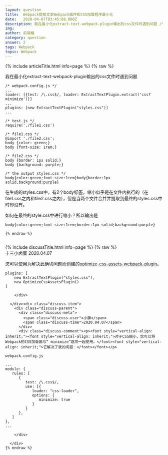 ```yaml
---
layout: question
title:  Webpack提取文本Webpack插件和CSS加载程序最小化
date:   2020-04-07T03:45:08.000Z
description: 我在最小化extract-text-webpack-plugin输出的css文件时遇到问题 /\* webpack.config.js \*/...l...
img: 
author: 前端梅
category: question
answer: 2
tags: Webpack
topic: Webpack
---
```

<div class="article-root">
  <div class="article">
    {% include articleTitle.html info=page %}
    {% raw %}
    <div class="article-content"><p><font style="vertical-align: inherit;"><font style="vertical-align: inherit;">我在最小化extract-text-webpack-plugin输出的css文件时遇到问题 </font></font></p>

<pre class="lang-js prettyprint-override"><code>/* webpack.config.js */<font></font>
...<font></font>
loader: [{test: /\.css$/, loader: ExtractTextPlugin.extract('css?minimize')}]<font></font>
...<font></font>
plugins: [new ExtractTextPlugin("styles.css")]<font></font>
...<font></font>
<font></font>
/* test.js */<font></font>
require('./file1.css')<font></font>
</code></pre>

<pre class="lang-css prettyprint-override"><code>/* file1.css */<font></font>
@import './file2.css';<font></font>
body {color: green;}<font></font>
body {font-size: 1rem;}<font></font>
<font></font>
/* file2.css */<font></font>
body {border: 1px solid;}<font></font>
body {background: purple;}<font></font>
<font></font>
/* the output styles.css */<font></font>
body{color:green;font-size:1rem}body{border:1px solid;background:purple}<font></font>
</code></pre>

<p><font style="vertical-align: inherit;"><font style="vertical-align: inherit;">在生成的styles.css中，有2个body标签。</font><font style="vertical-align: inherit;">缩小似乎是在文件内执行的（在file1.css之内和file2.css之内），但是当两个文件合并并提取到最终的styles.css中时却没有。</font></font></p>

<p><font style="vertical-align: inherit;"><font style="vertical-align: inherit;">如何在最终的style.css中进行缩小？</font><font style="vertical-align: inherit;">所以输出是</font></font></p>

<pre class="lang-css prettyprint-override"><code>body{color:green;font-size:1rem;border:1px solid;background:purple}
</code></pre></div>
    {% endraw %}
  </div>
  <p style="height: 0;width:0;overflow: hidden;"> 第4105篇《Webpack提取文本Webpack插件和CSS加载程序最小化》来自Winter(https://github.com/aiyld/aiyld.github.io)的站点</p>
  <div class="discuss-wrapper">
    {% include discussTitle.html info=page %}
    {% raw %}
    <div class="discuss-item">
        <div class="discuss-parent">
          <div class="discuss-meta">
            <span class="discuss-user">十三小卤蛋</span>
            <span class="discuss-time">2020.04.07</span>
          </div>
          <div class="discuss-comment"><p><font style="vertical-align: inherit;"><font style="vertical-align: inherit;">您可以使用</font><font style="vertical-align: inherit;">为解决此确切问题而创建的</font></font><a href="https://github.com/NMFR/optimize-css-assets-webpack-plugin"><font style="vertical-align: inherit;"><font style="vertical-align: inherit;">optimize-css-assets-webpack-plugin</font></font></a><font style="vertical-align: inherit;"><font style="vertical-align: inherit;">。</font></font></p>

<pre><code>plugins: [<font></font>
    new ExtractTextPlugin("styles.css"),<font></font>
    new OptimizeCssAssetsPlugin()<font></font>
]<font></font>
</code></pre></div>
        </div>
        
      </div><div class="discuss-item">
        <div class="discuss-parent">
          <div class="discuss-meta">
            <span class="discuss-user">小胖</span>
            <span class="discuss-time">2020.04.07</span>
          </div>
          <div class="discuss-comment"><p><font style="vertical-align: inherit;"><font style="vertical-align: inherit;">对于CSS缩小，您可以将Webpack的CSS加载器与“ minimize”选项一起使用。</font><font style="vertical-align: inherit;">它解决了我的问题：</font></font></p>

<pre><code>webpack.config.js<font></font>
<font></font>
...<font></font>
module: {<font></font>
   rules: [<font></font>
      {<font></font>
         test: /\.css$/,<font></font>
         use: [{<font></font>
            loader: "css-loader",<font></font>
            options: {<font></font>
               minimize: true<font></font>
            }<font></font>
         }<font></font>
      },<font></font>
   ]<font></font>
},<font></font>
...<font></font>
</code></pre></div>
        </div>
        
      </div>
    {% endraw %}
  </div>
<div>
